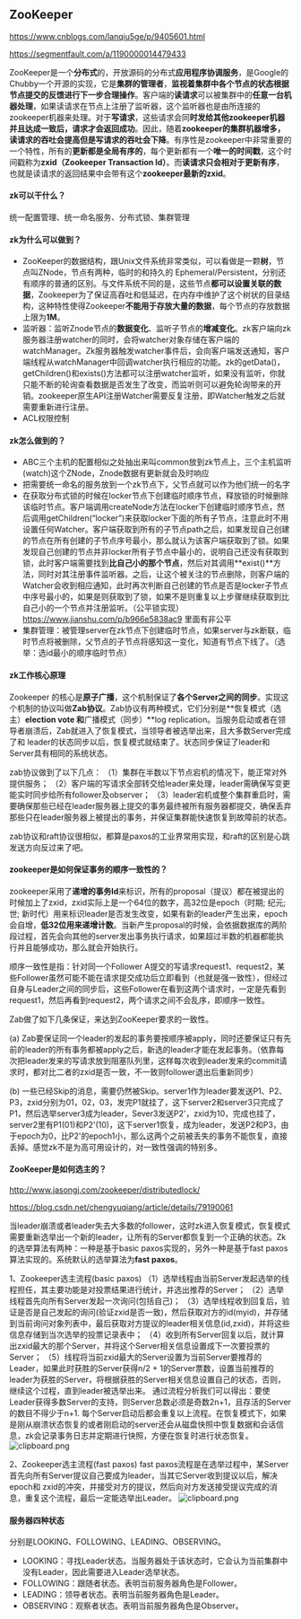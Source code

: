 ## ZooKeeper

https://www.cnblogs.com/lanqiu5ge/p/9405601.html

https://segmentfault.com/a/1190000014479433

ZooKeeper是一个**分布式**的，开放源码的分布式**应用程序协调服务**，是Google的Chubby一个开源的实现，它是**集群的管理者**，**监视着集群中各个节点的状态根据节点提交的反馈进行下一步合理操作**。客户端的**读请求**可以被集群中的**任意一台机器处理**，如果读请求在节点上注册了监听器，这个监听器也是由所连接的zookeeper机器来处理。对于**写请求**，这些请求会同**时发给其他zookeeper机器并且达成一致后，请求才会返回成功**。因此，随着**zookeeper的集群机器增多，读请求的吞吐会提高但是写请求的吞吐会下降**。有序性是zookeeper中非常重要的一个特性，所有的**更新都是全局有序的**，每个更新都有一个**唯一的时间戳**，这个时间戳称为**zxid（Zookeeper Transaction Id）**。而**读请求只会相对于更新有序**，也就是读请求的返回结果中会带有这个**zookeeper最新的zxid**。

#### **zk可以干什么？**

统一配置管理、统一命名服务、分布式锁、集群管理

#### **zk为什么可以做到？**

- ZooKeeper的数据结构，跟Unix文件系统非常类似，可以看做是一颗**树**，节点叫ZNode，节点有两种，临时的和持久的 Ephemeral/Persistent，分别还有顺序的普通的区别。与文件系统不同的是，这些节点**都可以设置关联的数据**，Zookeeper为了保证高吞吐和低延迟，在内存中维护了这个树状的目录结构，这种特性使得Zookeeper**不能用于存放大量的数据**，每个节点的存放数据上限为**1M**。
- 监听器：监听Znode节点的**数据变化**、监听子节点的**增减变化**。zk客户端向zk服务器注册watcher的同时，会将watcher对象存储在客户端的watchManager。Zk服务器触发watcher事件后，会向客户端发送通知，客户端线程从watchManager中回调watcher执行相应的功能。zk的getData()，getChildren()和exists()方法都可以注册watcher监听，如果没有监听，你就只能不断的轮询查看数据是否发生了改变，而监听则可以避免轮询带来的开销。zookeeper原生API注册Watcher需要反复注册，即Watcher触发之后就需要重新进行注册。
- ACL权限控制

#### zk怎么做到的？

- ABC三个主机的配置相似之处抽出来叫common放到zk节点上，三个主机监听(watch)这个ZNode，Znode数据有更新就会及时响应
- 把需要统一命名的服务放到一个zk节点下，父节点就可以作为他们统一的名字
- 在获取分布式锁的时候在locker节点下创建临时顺序节点，释放锁的时候删除该临时节点。客户端调用createNode方法在locker下创建临时顺序节点，然后调用getChildren(“locker”)来获取locker下面的所有子节点，注意此时不用设置任何Watcher。客户端获取到所有的子节点path之后，如果发现自己创建的节点在所有创建的子节点序号最小，那么就认为该客户端获取到了锁。如果发现自己创建的节点并非locker所有子节点中最小的，说明自己还没有获取到锁，此时客户端需要找到**比自己小的那个节点**，然后对其调用**exist()**方法，同时对其注册事件监听器。之后，让这个被关注的节点删除，则客户端的Watcher会收到相应通知，此时再次判断自己创建的节点是否是locker子节点中序号最小的，如果是则获取到了锁，如果不是则重复以上步骤继续获取到比自己小的一个节点并注册监听。（公平锁实现）https://www.jianshu.com/p/b966e5838ac9 里面有非公平
- 集群管理：被管理server在zk节点下创建临时节点，如果server与zk断联，临时节点将被删除，父节点的子节点将感知这一变化，知道有节点下线了。（选举：选id最小的顺序临时节点）

#### **zk工作核心原理**

Zookeeper 的核心是**原子广播**，这个机制保证了**各个Server之间的同步**。实现这个机制的协议叫做**Zab协议**。Zab协议有两种模式，它们分别是**恢复模式（选主）**election vote 和**广播模式（同步）**log replication。当服务启动或者在领导者崩溃后，Zab就进入了恢复模式，当领导者被选举出来，且大多数Server完成了和 leader的状态同步以后，恢复模式就结束了。状态同步保证了leader和Server具有相同的系统状态。

zab协议做到了以下几点：
（1）集群在半数以下节点宕机的情况下，能正常对外提供服务；
（2）客户端的写请求全部转交给leader来处理，leader需确保写变更能实时同步给所有follower及observer；
（3）leader宕机或整个集群重启时，需要确保那些已经在leader服务器上提交的事务最终被所有服务器都提交，确保丢弃那些只在leader服务器上被提出的事务，并保证集群能快速恢复到故障前的状态。

zab协议和raft协议很相似，都算是paxos的工业界常用实现，和raft的区别是心跳发送方向反过来了吧。

#### **zookeeper是如何保证事务的顺序一致性的？**

zookeeper采用了**递增的事务Id**来标识，所有的proposal（提议）都在被提出的时候加上了zxid，zxid实际上是一个64位的数字，高32位是epoch（时期; 纪元; 世; 新时代）用来标识leader是否发生改变，如果有新的leader产生出来，epoch会自增，**低32位用来递增计数**。当新产生proposal的时候，会依据数据库的两阶段过程，首先会向其他的server发出事务执行请求，如果超过半数的机器都能执行并且能够成功，那么就会开始执行。

顺序一致性是指：针对同一个Follower A提交的写请求request1、request2，某些Follower虽然可能不能在请求提交成功后立即看到（也就是强一致性），但经过自身与Leader之间的同步后，这些Follower在看到这两个请求时，一定是先看到request1，然后再看到request2，两个请求之间不会乱序，即顺序一致性。

Zab做了如下几条保证，来达到ZooKeeper要求的一致性。

(a) Zab要保证同一个leader的发起的事务要按顺序被apply，同时还要保证只有先前的leader的所有事务都被apply之后，新选的leader才能在发起事务。（依靠每次把leader发来的写请求放到阻塞队列里，这样每次收到leader发来的commit请求时，都对比二者的zxid是否一致，不一致则follower退出后重新同步）

(b) 一些已经Skip的消息，需要仍然被Skip。server1作为leader要发送P1、P2、P3，zxid分别为01，02，03，发完P1就挂了，这下server2和server3只完成了P1，然后选举server3成为leader，Sever3发送P2'，zxid为10，完成也挂了，server2里有P1(01)和P2'(10)，这下server1恢复，成为leader，发送P2和P3，由于epoch为0，比P2'的epoch1小，那么这两个之前被丢失的事务不能恢复，直接丢掉。感觉zk不是为高可用设计的，对一致性强调的特别多。

#### **ZooKeeper是如何选主的？**

http://www.jasongj.com/zookeeper/distributedlock/

https://blog.csdn.net/chengyuqiang/article/details/79190061

当leader崩溃或者leader失去大多数的follower，这时zk进入恢复模式，恢复模式需要重新选举出一个新的leader，让所有的Server都恢复到一个正确的状态。Zk的选举算法有两种：一种是基于basic paxos实现的，另外一种是基于fast paxos算法实现的。系统默认的选举算法为**fast paxos**。

1、Zookeeper选主流程(basic paxos)
（1）选举线程由当前Server发起选举的线程担任，其主要功能是对投票结果进行统计，并选出推荐的Server；
（2）选举线程首先向所有Server发起一次询问(包括自己)；
（3）选举线程收到回复后，验证是否是自己发起的询问(验证zxid是否一致)，然后获取对方的id(myid)，并存储到当前询问对象列表中，最后获取对方提议的leader相关信息(id,zxid)，并将这些信息存储到当次选举的投票记录表中；
（4）收到所有Server回复以后，就计算出zxid最大的那个Server，并将这个Server相关信息设置成下一次要投票的Server；
（5）线程将当前zxid最大的Server设置为当前Server要推荐的Leader，如果此时获胜的Server获得n/2 + 1的Server票数，设置当前推荐的leader为获胜的Server，将根据获胜的Server相关信息设置自己的状态，否则，继续这个过程，直到leader被选举出来。 通过流程分析我们可以得出：要使Leader获得多数Server的支持，则Server总数必须是奇数2n+1，且存活的Server的数目不得少于n+1. 每个Server启动后都会重复以上流程。在恢复模式下，如果是刚从崩溃状态恢复的或者刚启动的server还会从磁盘快照中恢复数据和会话信息，zk会记录事务日志并定期进行快照，方便在恢复时进行状态恢复。
![clipboard.png](assets/1858685425-5ad8ae835bf24_articlex.png)

2、Zookeeper选主流程(fast paxos)
fast paxos流程是在选举过程中，某Server首先向所有Server提议自己要成为leader，当其它Server收到提议以后，解决epoch和 zxid的冲突，并接受对方的提议，然后向对方发送接受提议完成的消息，重复这个流程，最后一定能选举出Leader。
<img src="assets/228086553-5ad8ae948ff5e_articlex.png" alt="clipboard.png"  />

#### 服务器四种状态

分别是LOOKING、FOLLOWING、LEADING、OBSERVING。

- LOOKING：寻找Leader状态。当服务器处于该状态时，它会认为当前集群中没有Leader，因此需要进入Leader选举状态。
- FOLLOWING：跟随者状态。表明当前服务器角色是Follower。
- LEADING：领导者状态。表明当前服务器角色是Leader。
- OBSERVING：观察者状态。表明当前服务器角色是Observer。